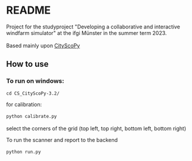 # README

Project for the studyproject "Developing a collaborative and interactive windfarm simulator" at the ifgi Münster in the summer term 2023. <br>
<br>
Based mainly upon [CityScoPy](https://github.com/CityScope/CS_CityScoPy)


## How to use

### To run on windows:<br>

`cd CS_CityScoPy-3.2/`<br>

for calibration:<br><br>
`python calibrate.py`<br><br>
select the corners of the grid (top left, top right, bottom left, bottom right)<br>

To run the scanner and report to the backend<br><br>
`python run.py`<br>
